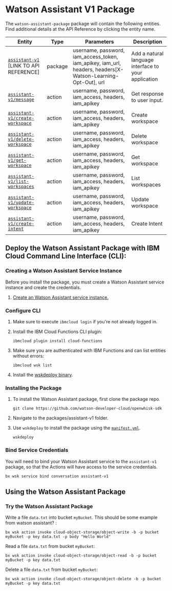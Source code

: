 
# Watson Assistant V1 Package

The `watson-assistant-package` package will contain the following entities.  Find additional details at the API Reference by clicking the entity name.

| Entity | Type | Parameters | Description |
| --- | --- | --- | --- |
| [`assistant-v1`](#assistant-v1) [LINK TO API REFERENCE] | package | username, password, iam\_access\_token, iam_apikey, iam\_url, headers, headers[X-Watson-Learning-Opt-Out], url  | Add a natural language interface to your application |
| [`assistant-v1/message`](#message) | action | username, password, iam\_access, headers, iam_apikey | Get response to user input. |
| [`assistant-v1/create-workspace`](#create-workspace) | action | username, password, iam\_access, headers, iam_apikey | Create workspace |
| [`assistant-v1/delete-workspace`](#delete-workspace) | action | username, password, iam\_access, headers, iam_apikey | Delete workspace |
| [`assistant-v1/get-workspace`](#get-workspace) | action | username, password, iam\_access, headers, iam_apikey | Get workspace |
| [`assistant-v1/list-workspaces`](#list-workspaces) | action | username, password, iam\_access, headers, iam_apikey | List workspaces |
| [`assistant-v1/update-workspace`](#update-workspace) | action | username, password, iam\_access, headers, iam_apikey | Update workspace |
| [`assistant-v1/create-intent`](#create-intent) | action | username, password, iam\_access, headers, iam_apikey | Create Intent |

## Deploy the Watson Assistant Package with IBM Cloud Command Line Interface (CLI):
### Creating a Watson Assistant Service Instance

Before you install the package, you must create a Watson Assistant service instance and create the credentials.

1. [Create an Watson Assistant service instance.](https://console.bluemix.net/catalog/services/watson-assistant-formerly-conversation)

### Configure CLI
1. Make sure to execute `ibmcloud login` if you're not already logged in.
2. Install the IBM Cloud Functions CLI plugin:

	```
	ibmcloud plugin install cloud-functions
	```
3. Make sure you are authenticated with IBM Functions and can list entities without errors:

	```
	ibmcloud wsk list
	```
4. Install the [wskdeploy binary](https://github.com/apache/incubator-openwhisk-wskdeploy#downloading-released-binaries).


### Installing the Package
1. To install the Watson Assistant package, first clone the package repo.

	```
	git clone https://github.com/watson-developer-cloud/openwhisk-sdk
	```
2. Navigate to the packages/assistant-v1 folder.
3. Use `wskdeploy` to install the package using the [`manifest.yml`](./manifest.yml).

	```
	wskdeploy
	```

### Bind Service Credentials
You will need to bind your Watson Assistant service to the `assistant-v1` package, so that the Actions will have access to the service credentials.

```
bx wsk service bind conversation assistant-v1
```
## Using the Watson Assistant Package



### Try the Watson Assistant Package
Write a file `data.txt` into bucket `myBucket`. This should be some example from watson assistant? :

```
bx wsk action invoke cloud-object-storage/object-write -b -p bucket myBucket -p key data.txt -p body "Hello World"
```

Read a file `data.txt` from bucket `myBucket`:

```
bx wsk action invoke cloud-object-storage/object-read -b -p bucket myBucket -p key data.txt
```

Delete a file `data.txt` from bucket `myBucket`:

```
bx wsk action invoke cloud-object-storage/object-delete -b -p bucket myBucket -p key data.txt
```
